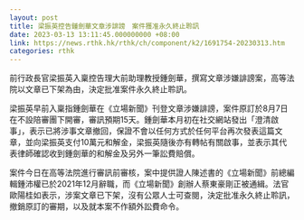 ```yaml
---
layout: post
title: 梁振英控告鍾劍華文章涉誹謗　案件獲准永久終止聆訊
date: 2023-03-13 13:11:45.000000000 +08:00
link: https://news.rthk.hk/rthk/ch/component/k2/1691754-20230313.htm
categories: rthk
---
```


前行政長官梁振英入稟控告理大前助理教授鍾劍華，撰寫文章涉嫌誹謗案，高等法院以文章已下架為由，決定批准案件永久終止聆訊。

梁振英早前入稟指鍾劍華在《立場新聞》刊登文章涉嫌誹謗，案件原訂於8月7日在不設陪審團下開審，審訊預期15天。鍾劍華本月初在社交網站發出「澄清啟事」，表示已將涉事文章撤回，保證不會以任何方式於任何平台再次發表這篇文章，並向梁振英支付10萬元和解金，梁振英隨後亦有轉帖有關啟事，並表示其代表律師確認收到鍾劍華的和解金及另外一筆訟費賠償。

案件今日在高等法院進行審訊前審核，案中提供證人陳述書的《立場新聞》前總編輯鍾沛權已於2021年12月辭職，而《立場新聞》創辦人蔡東豪剛正被通緝。法官歐陽桂如表示，涉案文章已下架，沒有公眾人士可查閱，決定批准永久終止聆訊，撤銷原訂的審期，以及就本案不作額外訟費命令。
